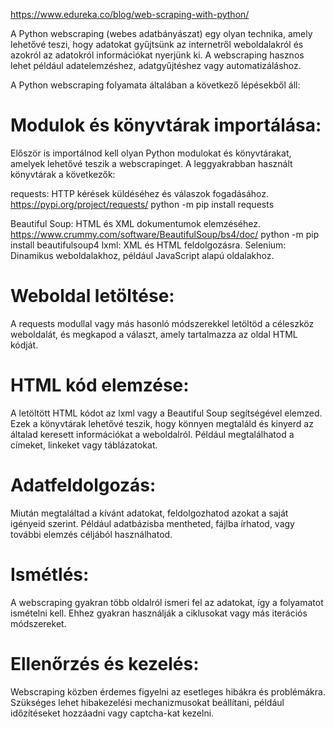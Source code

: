 https://www.edureka.co/blog/web-scraping-with-python/

A Python webscraping (webes adatbányászat) egy olyan technika, amely lehetővé teszi, hogy adatokat gyűjtsünk az internetről weboldalakról és azokról az adatokról információkat nyerjünk ki. A webscraping hasznos lehet például adatelemzéshez, adatgyűjtéshez vagy automatizáláshoz.

A Python webscraping folyamata általában a következő lépésekből áll:

# Modulok és könyvtárak importálása:
Először is importálnod kell olyan Python modulokat és könyvtárakat, amelyek lehetővé teszik a webscrapinget. A leggyakrabban használt könyvtárak a következők:

requests: HTTP kérések küldéséhez és válaszok fogadásához.
https://pypi.org/project/requests/
python -m pip install requests

Beautiful Soup: HTML és XML dokumentumok elemzéséhez.
https://www.crummy.com/software/BeautifulSoup/bs4/doc/
python -m pip install beautifulsoup4
lxml: XML és HTML feldolgozásra.
Selenium: Dinamikus weboldalakhoz, például JavaScript alapú oldalakhoz.

# Weboldal letöltése:
A requests modullal vagy más hasonló módszerekkel letöltöd a céleszköz weboldalát, és megkapod a választ, amely tartalmazza az oldal HTML kódját.

# HTML kód elemzése:
A letöltött HTML kódot az lxml vagy a Beautiful Soup segítségével elemzed. Ezek a könyvtárak lehetővé teszik, hogy könnyen megtaláld és kinyerd az általad keresett információkat a weboldalról. Például megtalálhatod a címeket, linkeket vagy táblázatokat.

# Adatfeldolgozás:
Miután megtaláltad a kívánt adatokat, feldolgozhatod azokat a saját igényeid szerint. Például adatbázisba mentheted, fájlba írhatod, vagy további elemzés céljából használhatod.

# Ismétlés:
A webscraping gyakran több oldalról ismeri fel az adatokat, így a folyamatot ismételni kell. Ehhez gyakran használják a ciklusokat vagy más iterációs módszereket.

# Ellenőrzés és kezelés:
Webscraping közben érdemes figyelni az esetleges hibákra és problémákra. Szükséges lehet hibakezelési mechanizmusokat beállítani, például időzítéseket hozzáadni vagy captcha-kat kezelni.

